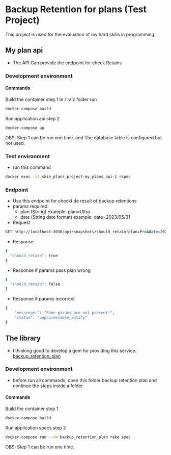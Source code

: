 # Backup Retention for plans (Test Project)
This project is used for the evaluation of my hard skills in programming.
## My plan api
* The API
 Can provide the endpoint for check Retains
### Development environment
#### Commands
Build the container step 1
In / raiz folder run
```bash
docker-compose build
```
Run application api step 2

```bash
docker-compose up
```
OBS: Step 1 can be run one time. and The database table is configured but not used.
### Test environment
* run this command 
```bash
docker exec -it skie_plans_project-my_plans_api-1 rspec
```
### Endpoint
* Use this endpoint for checkt de result of backup retentions
* params required:
  * plan (String) example: plan=Ultra
  * date (String date format) example: date=2023/05/31
* Request
```bash
GET http://localhost:3030/api/snapshots/should_retain?plan=Pro&date=2023/05/31
```
* Response
```bash
{
  "should_retain": true
}
```
* Response if params pass plan wrong
```bash
{
  "should_retain": false
}
```
* Response if params incorrect
```bash
{
	"messenger": "Some params are not present!",
	"status": "unprocessable_entity"
}
```
## The library
* I thinking good to develop a gem for providing this service. [backup_retention_plan](https://rubygems.org/gems/backup_retention_plan)
### Development environment

* before run all commands, open this folder backup retention plan and continue the steps inside a folder
#### Commands
Build the container step 1

```bash
docker-compose build
```
Run application specs step 2

```bash
docker-compose run --rm backup_retention_plan rake spec
```
OBS: Step 1 can be run one time.
